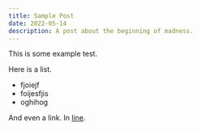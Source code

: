 ```yaml
---
title: Sample Post
date: 2022-05-14
description: A post about the beginning of madness.
---
```


This is some example test.

Here is a list.

- fjoiejf
- foijesfjis
- oghihog

And even a link. In [line](https://www.google.com).
